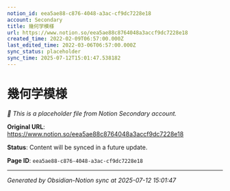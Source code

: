 ```yaml
---
notion_id: eea5ae88-c876-4048-a3ac-cf9dc7228e18
account: Secondary
title: 幾何学模様
url: https://www.notion.so/eea5ae88c8764048a3accf9dc7228e18
created_time: 2022-02-09T06:57:00.000Z
last_edited_time: 2022-03-06T06:57:00.000Z
sync_status: placeholder
sync_time: 2025-07-12T15:01:47.538182
---
```


# 幾何学模様

*🔄 This is a placeholder file from Notion Secondary account.*

**Original URL**: https://www.notion.so/eea5ae88c8764048a3accf9dc7228e18

**Status**: Content will be synced in a future update.

**Page ID**: `eea5ae88-c876-4048-a3ac-cf9dc7228e18`

---

*Generated by Obsidian-Notion sync at 2025-07-12 15:01:47*
